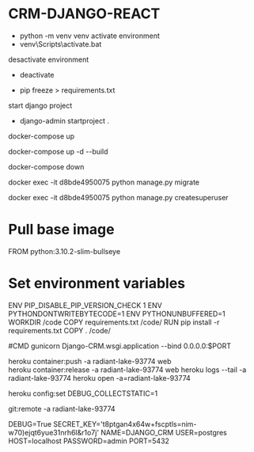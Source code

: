 # CRM-DJANGO-REACT


- python -m venv venv
activate environment
- venv\Scripts\activate.bat

desactivate environment
- deactivate

- pip freeze > requirements.txt

start django project
- django-admin startproject  .
    

docker-compose up

docker-compose up -d --build

docker-compose down

docker exec -it d8bde4950075 python manage.py migrate

docker exec -it d8bde4950075 python manage.py createsuperuser

# Pull base image
FROM python:3.10.2-slim-bullseye

# Set environment variables
ENV PIP_DISABLE_PIP_VERSION_CHECK 1
ENV PYTHONDONTWRITEBYTECODE=1
ENV PYTHONUNBUFFERED=1
WORKDIR /code
COPY requirements.txt /code/
RUN pip install -r requirements.txt
COPY . /code/

#CMD gunicorn Django-CRM.wsgi.application --bind 0.0.0.0:$PORT

heroku container:push -a radiant-lake-93774 web  
heroku container:release -a radiant-lake-93774 web
heroku logs --tail -a radiant-lake-93774
heroku open -a=radiant-lake-93774

heroku config:set DEBUG_COLLECTSTATIC=1

git:remote -a radiant-lake-93774

DEBUG=True
SECRET_KEY='t8ptgan4x64w+fscptls=nim-w70)ejqt6yue31nrh6l&r1o7j'
NAME=DJANGO_CRM
USER=postgres
HOST=localhost
PASSWORD=admin
PORT=5432